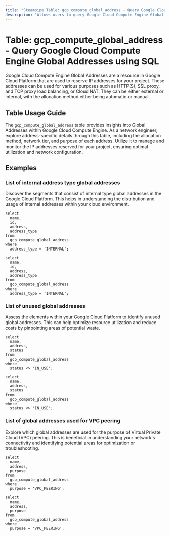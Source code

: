 ```yaml
---
title: "Steampipe Table: gcp_compute_global_address - Query Google Cloud Compute Engine Global Addresses using SQL"
description: "Allows users to query Google Cloud Compute Engine Global Addresses, providing detailed information about the allocation method, network tier, and purpose of each address."
---
```


# Table: gcp_compute_global_address - Query Google Cloud Compute Engine Global Addresses using SQL

Google Cloud Compute Engine Global Addresses are a resource in Google Cloud Platform that are used to reserve IP addresses for your project. These addresses can be used for various purposes such as HTTP(S), SSL proxy, and TCP proxy load balancing, or Cloud NAT. They can be either external or internal, with the allocation method either being automatic or manual.

## Table Usage Guide

The `gcp_compute_global_address` table provides insights into Global Addresses within Google Cloud Compute Engine. As a network engineer, explore address-specific details through this table, including the allocation method, network tier, and purpose of each address. Utilize it to manage and monitor the IP addresses reserved for your project, ensuring optimal utilization and network configuration.

## Examples

### List of internal address type global addresses
Discover the segments that consist of internal type global addresses in the Google Cloud Platform. This helps in understanding the distribution and usage of internal addresses within your cloud environment.

```sql+postgres
select
  name,
  id,
  address,
  address_type
from
  gcp_compute_global_address
where
  address_type = 'INTERNAL';
```

```sql+sqlite
select
  name,
  id,
  address,
  address_type
from
  gcp_compute_global_address
where
  address_type = 'INTERNAL';
```


### List of unused global addresses
Assess the elements within your Google Cloud Platform to identify unused global addresses. This can help optimize resource utilization and reduce costs by pinpointing areas of potential waste.

```sql+postgres
select
  name,
  address,
  status
from
  gcp_compute_global_address
where
  status <> 'IN_USE';
```

```sql+sqlite
select
  name,
  address,
  status
from
  gcp_compute_global_address
where
  status <> 'IN_USE';
```

### List of global addresses used for VPC peering
Explore which global addresses are used for the purpose of Virtual Private Cloud (VPC) peering. This is beneficial in understanding your network's connectivity and identifying potential areas for optimization or troubleshooting.

```sql+postgres
select
  name,
  address,
  purpose
from
  gcp_compute_global_address
where
  purpose = 'VPC_PEERING';
```

```sql+sqlite
select
  name,
  address,
  purpose
from
  gcp_compute_global_address
where
  purpose = 'VPC_PEERING';
```